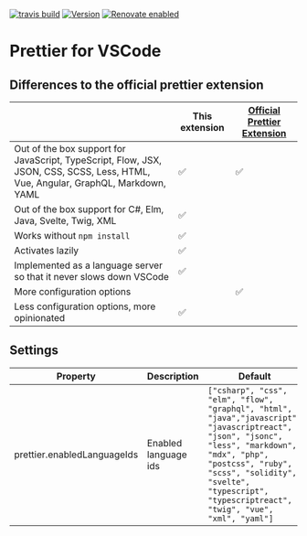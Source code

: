 [![travis build](https://img.shields.io/travis/com/SimonSiefke/prettier-vscode.svg)](https://travis-ci.com/SimonSiefke/prettier-vscode) [![Version](https://vsmarketplacebadge.apphb.com/version/SimonSiefke.prettier-vscode.svg)](https://marketplace.visualstudio.com/items?itemName=SimonSiefke.prettier-vscode) [![Renovate enabled](https://img.shields.io/badge/renovate-enabled-brightgreen.svg)](https://renovatebot.com/)

# Prettier for VSCode

<!-- TODO demo image -->

<!-- TODO update badge -->

## Differences to the official prettier extension

|                                                                                                                                  | This extension | [Official Prettier Extension](https://github.com/prettier/prettier-vscode) |
| -------------------------------------------------------------------------------------------------------------------------------- | -------------- | -------------------------------------------------------------------------- |
| Out of the box support for JavaScript, TypeScript, Flow, JSX, JSON, CSS, SCSS, Less, HTML, Vue, Angular, GraphQL, Markdown, YAML | ✅             | ✅                                                                         |
| Out of the box support for C#, Elm, Java, Svelte, Twig, XML                                                                      | ✅             |                                                                            |
| Works without `npm install`                                                                                                      | ✅             |                                                                            |
| Activates lazily                                                                                                                 | ✅             |                                                                            |
| Implemented as a language server so that it never slows down VSCode                                                              | ✅             |                                                                            |
| More configuration options                                                                                                       |                | ✅                                                                         |
| Less configuration options, more opinionated                                                                                     | ✅             |                                                                            |

## Settings

| Property                    | Description          | Default                                                                                                                                                                                                                                                          |
| --------------------------- | -------------------- | ---------------------------------------------------------------------------------------------------------------------------------------------------------------------------------------------------------------------------------------------------------------- |
| prettier.enabledLanguageIds | Enabled language ids | `["csharp", "css", "elm", "flow", "graphql", "html", "java","javascript", "javascriptreact", "json", "jsonc", "less", "markdown", "mdx", "php", "postcss", "ruby", "scss", "solidity", "svelte", "typescript", "typescriptreact", "twig", "vue", "xml", "yaml"]` |

<!--
## Supported Languages

- Angular
- C#
- CSS
- Elm
- Flow
- GraphQL
- HTML
- Java
- JavaScript / JSX
- JSON / JSONC
- LESS
- Markdown
- MDX
- Php
- PostCSS
- Ruby
- SCSS
- Solidity
- Svelte
- TypeScript / TSX
- Twig
- Vue
- XML
- YAML -->
